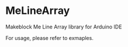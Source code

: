 # MeLineArray
Makeblock Me Line Array library for Arduino IDE

For usage, please refer to exmaples.
